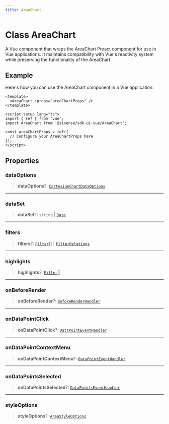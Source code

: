 ```yaml
---
title: AreaChart
---
```


# Class AreaChart

A Vue component that wraps the AreaChart Preact component for use in Vue applications.
It maintains compatibility with Vue's reactivity system while preserving the functionality of the AreaChart.

## Example

Here's how you can use the AreaChart component in a Vue application:
```vue
<template>
  <AreaChart :props="areaChartProps" />
</template>

<script setup lang="ts">
import { ref } from 'vue';
import AreaChart from '@sisense/sdk-ui-vue/AreaChart';

const areaChartProps = ref({
  // Configure your AreaChartProps here
});
</script>
```

## Properties

### dataOptions

> **dataOptions**?: [`CartesianChartDataOptions`](../../sdk-ui/interfaces/interface.CartesianChartDataOptions.md)

***

### dataSet

> **dataSet**?: `string` \| [`Data`](../../sdk-data/interfaces/interface.Data.md)

***

### filters

> **filters**?: [`Filter`](../../sdk-data/interfaces/interface.Filter.md)[] \| [`FilterRelations`](../../sdk-data/interfaces/interface.FilterRelations.md)

***

### highlights

> **highlights**?: [`Filter`](../../sdk-data/interfaces/interface.Filter.md)[]

***

### onBeforeRender

> **onBeforeRender**?: [`BeforeRenderHandler`](../../sdk-ui/type-aliases/type-alias.BeforeRenderHandler.md)

***

### onDataPointClick

> **onDataPointClick**?: [`DataPointEventHandler`](../../sdk-ui/type-aliases/type-alias.DataPointEventHandler.md)

***

### onDataPointContextMenu

> **onDataPointContextMenu**?: [`DataPointEventHandler`](../../sdk-ui/type-aliases/type-alias.DataPointEventHandler.md)

***

### onDataPointsSelected

> **onDataPointsSelected**?: [`DataPointsEventHandler`](../../sdk-ui/type-aliases/type-alias.DataPointsEventHandler.md)

***

### styleOptions

> **styleOptions**?: [`AreaStyleOptions`](../../sdk-ui/interfaces/interface.AreaStyleOptions.md)
